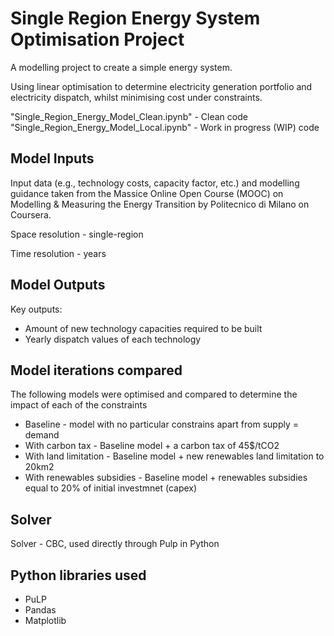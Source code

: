 # Single Region Energy System Optimisation Project

A modelling project to create a simple energy system. 

Using linear optimisation to determine electricity generation portfolio and electricity dispatch, whilst minimising cost under constraints.

"Single_Region_Energy_Model_Clean.ipynb" - Clean code
"Single_Region_Energy_Model_Local.ipynb" - Work in progress (WIP) code

## Model Inputs

Input data (e.g., technology costs, capacity factor, etc.) and modelling guidance taken from the Massice Online Open Course (MOOC) on Modelling & Measuring the Energy Transition by Politecnico di Milano on Coursera. 

Space resolution - single-region

Time resolution - years

## Model Outputs

Key outputs:

- Amount of new technology capacities required to be built
- Yearly dispatch values of each technology

## Model iterations compared
The following models were optimised and compared to determine the impact of each of the constraints
- Baseline - model with no particular constrains apart from supply = demand
- With carbon tax - Baseline model + a carbon tax of 45$/tCO2
- With land limitation - Baseline model + new renewables land limitation to 20km2
- With renewables subsidies - Baseline model + renewables subsidies equal to 20% of initial investmnet (capex)

## Solver

Solver - CBC, used directly through Pulp in Python

## Python libraries used
- PuLP
- Pandas
- Matplotlib
